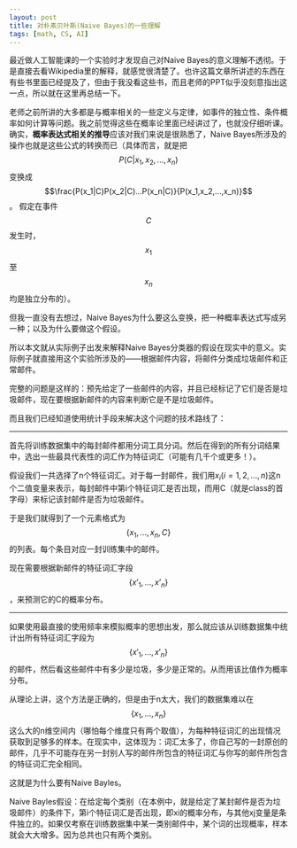 ```yaml
---
layout: post
title: 对朴素贝叶斯(Naive Bayes)的一些理解
tags: [math, CS, AI]
---
```




最近做人工智能课的一个实验时才发现自己对Naive Bayes的意义理解不透彻。于是直接去看Wikipedia里的解释，就感觉很清楚了。也许这篇文章所讲述的东西在有些书里面已经提及了，但由于我没看这些书，而且老师的PPT似乎没刻意指出这一点，所以就在这里再总结一下。

老师之前所讲的大多都是与概率相关的一些定义与定律，如事件的独立性、条件概率如何计算等问题。我之前觉得这些在概率论里面已经讲过了，也就没仔细听课。确实，**概率表达式相关的推导**应该对我们来说是很熟悉了，Naive Bayes所涉及的操作也就是这些公式的转换而已（具体而言，就是把
$$P(C|x_1,x_2,...,x_n)$$
变换成
$$\frac{P(x_1|C)P(x_2|C)...P(x_n|C)}{P(x_1,x_2,...,x_n)}$$。
假定在事件$$C$$发生时，$$x_1$$至$$x_n$$均是独立分布的）。

但我一直没有去想过，Naive Bayes为什么要这么变换，把一种概率表达式写成另一种；以及为什么要做这个假设。

所以本文就从实际例子出发来解释Naive Bayes分类器的假设在现实中的意义。实际例子就直接用这个实验所涉及的——根据邮件内容，将邮件分类成垃圾邮件和正常邮件。

完整的问题是这样的：预先给定了一些邮件的内容，并且已经标记了它们是否是垃圾邮件，现在要根据新邮件的内容来判断它是不是垃圾邮件。

而且我们已经知道使用统计手段来解决这个问题的技术路线了：

---

首先将训练数据集中的每封邮件都用分词工具分词。然后在得到的所有分词结果中，选出一些最具代表性的词汇作为特征词汇（可能有几千个或更多！）。

假设我们一共选择了n个特征词汇。对于每一封邮件，我们用$x_i(i=1,2,...,n)$这n个二值变量来表示，每封邮件中第i个特征词汇是否出现，而用C（就是class的首字母）来标记该封邮件是否为垃圾邮件。

于是我们就得到了一个元素格式为$$\{x_1,...,x_n,C\}$$的列表。每个条目对应一封训练集中的邮件。

现在需要根据新邮件的特征词汇字段$$\{x’_1,...,x’_n\}$$，来预测它的C的概率分布。

---

如果使用最直接的使用频率来模拟概率的思想出发，那么就应该从训练数据集中统计出所有特征词汇字段为$$\{x'_1,...,x'_n\}$$的邮件，然后看这些邮件中有多少是垃圾，多少是正常的。从而用该比值作为概率分布。

从理论上讲，这个方法是正确的，但是由于n太大，我们的数据集难以在$$\{x_1,...,x_n\}$$这么大的n维空间内（哪怕每个维度只有两个取值），为每种特征词汇的出现情况获取到足够多的样本。在现实中，这体现为：词汇太多了，你自己写的一封原创的邮件，几乎不可能存在另一封别人写的邮件所包含的特征词汇与你写的邮件所包含的特征词汇完全相同。

这就是为什么要有Naive Bayles。

Naive Bayles假设：在给定每个类别（在本例中，就是给定了某封邮件是否为垃圾邮件）的条件下，第i个特征词汇是否出现，即xi的概率分布，与其他xj变量是条件独立的。如果仅考察在训练数据集中某一类别邮件中，某个词的出现概率，样本就会大大增多。因为总共也只有两个类别。